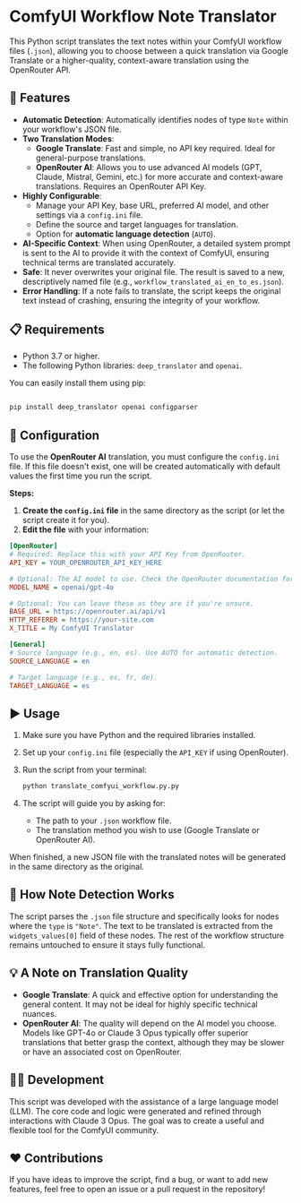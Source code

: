 # ComfyUI Workflow Note Translator

This Python script translates the text notes within your ComfyUI workflow files (`.json`), allowing you to choose between a quick translation via Google Translate or a higher-quality, context-aware translation using the OpenRouter API.

## 🚀 Features

* **Automatic Detection**: Automatically identifies nodes of type `Note` within your workflow's JSON file.
* **Two Translation Modes**:
    * **Google Translate**: Fast and simple, no API key required. Ideal for general-purpose translations.
    * **OpenRouter AI**: Allows you to use advanced AI models (GPT, Claude, Mistral, Gemini, etc.) for more accurate and context-aware translations. Requires an OpenRouter API Key.
* **Highly Configurable**:
    * Manage your API Key, base URL, preferred AI model, and other settings via a `config.ini` file.
    * Define the source and target languages for translation.
    * Option for **automatic language detection** (`AUTO`).
* **AI-Specific Context**: When using OpenRouter, a detailed system prompt is sent to the AI to provide it with the context of ComfyUI, ensuring technical terms are translated accurately.
* **Safe**: It never overwrites your original file. The result is saved to a new, descriptively named file (e.g., `workflow_translated_ai_en_to_es.json`).
* **Error Handling**: If a note fails to translate, the script keeps the original text instead of crashing, ensuring the integrity of your workflow.

## 📋 Requirements

* Python 3.7 or higher.
* The following Python libraries: `deep_translator` and `openai`.

You can easily install them using pip:
```bash
      
pip install deep_translator openai configparser

```

## 🔧 Configuration

To use the **OpenRouter AI** translation, you must configure the `config.ini` file. If this file doesn't exist, one will be created automatically with default values the first time you run the script.

**Steps:**

1.  **Create the `config.ini` file** in the same directory as the script (or let the script create it for you).
2.  **Edit the file** with your information:

```ini
[OpenRouter]
# Required: Replace this with your API Key from OpenRouter.
API_KEY = YOUR_OPENROUTER_API_KEY_HERE

# Optional: The AI model to use. Check the OpenRouter documentation for more models.
MODEL_NAME = openai/gpt-4o

# Optional: You can leave these as they are if you're unsure.
BASE_URL = https://openrouter.ai/api/v1
HTTP_REFERER = https://your-site.com
X_TITLE = My ComfyUI Translator

[General]
# Source language (e.g., en, es). Use AUTO for automatic detection.
SOURCE_LANGUAGE = en

# Target language (e.g., es, fr, de).
TARGET_LANGUAGE = es
```

## ▶️ Usage

1.  Make sure you have Python and the required libraries installed.
2.  Set up your `config.ini` file (especially the `API_KEY` if using OpenRouter).
3.  Run the script from your terminal:

    ```bash
    python translate_comfyui_workflow.py.py
    ```

4.  The script will guide you by asking for:
    * The path to your `.json` workflow file.
    * The translation method you wish to use (Google Translate or OpenRouter AI).

When finished, a new JSON file with the translated notes will be generated in the same directory as the original.

## 🧠 How Note Detection Works

The script parses the `.json` file structure and specifically looks for nodes where the `type` is `"Note"`. The text to be translated is extracted from the `widgets_values[0]` field of these nodes. The rest of the workflow structure remains untouched to ensure it stays fully functional.

## 💡 A Note on Translation Quality

* **Google Translate**: A quick and effective option for understanding the general content. It may not be ideal for highly specific technical nuances.
* **OpenRouter AI**: The quality will depend on the AI model you choose. Models like GPT-4o or Claude 3 Opus typically offer superior translations that better grasp the context, although they may be slower or have an associated cost on OpenRouter.

## 👨‍💻 Development

This script was developed with the assistance of a large language model (LLM). The core code and logic were generated and refined through interactions with Claude 3 Opus. The goal was to create a useful and flexible tool for the ComfyUI community.

## ❤️ Contributions

If you have ideas to improve the script, find a bug, or want to add new features, feel free to open an issue or a pull request in the repository!
